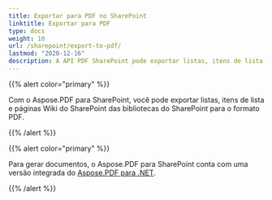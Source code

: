 ```yaml
---
title: Exportar para PDF no SharePoint
linktitle: Exportar para PDF
type: docs
weight: 10
url: /sharepoint/export-to-pdf/
lastmod: "2020-12-16"
description: A API PDF SharePoint pode exportar listas, itens de lista e páginas Wiki do SharePoint das bibliotecas do SharePoint para o formato PDF.
---
```


{{% alert color="primary" %}}

Com o Aspose.PDF para SharePoint, você pode exportar listas, itens de lista e páginas Wiki do SharePoint das bibliotecas do SharePoint para o formato PDF.

{{% /alert %}}

{{% alert color="primary" %}}

Para gerar documentos, o Aspose.PDF para SharePoint conta com uma versão integrada do [Aspose.PDF para .NET](http://www.aspose.com/categories/.net-components/aspose.pdf-for-.net/default.aspx).

{{% /alert %}}